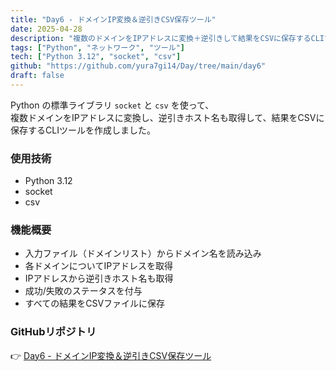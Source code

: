 ```yaml
---
title: "Day6 - ドメインIP変換＆逆引きCSV保存ツール"
date: 2025-04-28
description: "複数のドメインをIPアドレスに変換＋逆引きして結果をCSVに保存するCLIツール"
tags: ["Python", "ネットワーク", "ツール"]
tech: ["Python 3.12", "socket", "csv"]
github: "https://github.com/yura7gi14/Day/tree/main/day6"
draft: false
---
```


Python の標準ライブラリ `socket` と `csv` を使って、  
複数ドメインをIPアドレスに変換し、逆引きホスト名も取得して、結果をCSVに保存するCLIツールを作成しました。

### 使用技術
- Python 3.12
- socket
- csv

### 機能概要
- 入力ファイル（ドメインリスト）からドメイン名を読み込み
- 各ドメインについてIPアドレスを取得
- IPアドレスから逆引きホスト名も取得
- 成功/失敗のステータスを付与
- すべての結果をCSVファイルに保存

### GitHubリポジトリ
👉 [Day6 - ドメインIP変換＆逆引きCSV保存ツール](https://github.com/yura7gi14/Day/tree/main/day6)
